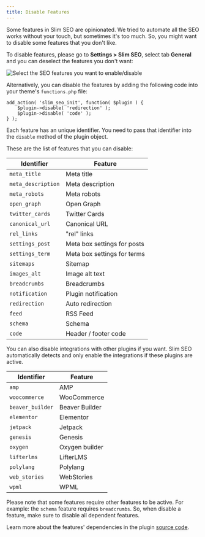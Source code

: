 ```yaml
---
title: Disable Features
---
```


Some features in Slim SEO are opinionated. We tried to automate all the SEO works without your touch, but sometimes it's too much. So, you might want to disable some features that you don't like.

To disable features, please go to **Settings > Slim SEO**, select tab **General** and you can deselect the features you don't want:

![Select the SEO features you want to enable/disable](https://i.imgur.com/qWrjGJS.png)

Alternatively, you can disable the features by adding the following code into your theme's `functions.php` file:

```
add_action( 'slim_seo_init', function( $plugin ) {
    $plugin->disable( 'redirection' );
    $plugin->disable( 'code' );
} );
```

Each feature has an unique identifier. You need to pass that identifier into the `disable` method of the plugin object.

These are the list of features that you can disable:

| Identifier | Feature |
| --- | --- |
| `meta_title` | Meta title |
| `meta_description` | Meta description |
| `meta_robots` | Meta robots |
| `open_graph` | Open Graph |
| `twitter_cards` | Twitter Cards |
| `canonical_url` | Canonical URL |
| `rel_links` | "rel" links |
| `settings_post` | Meta box settings for posts |
| `settings_term` | Meta box settings for terms |
| `sitemaps` | Sitemap |
| `images_alt` | Image alt text |
| `breadcrumbs` | Breadcrumbs |
| `notification` | Plugin notification |
| `redirection` | Auto redirection |
| `feed` | RSS Feed |
| `schema` | Schema |
| `code` | Header / footer code |

You can also disable integrations with other plugins if you want. Slim SEO automatically detects and only enable the integrations if these plugins are active.

| Identifier | Feature |
| --- | --- |
| `amp` | AMP |
| `woocommerce` | WooCommerce |
| `beaver_builder` | Beaver Builder |
| `elementor` | Elementor |
| `jetpack` | Jetpack |
| `genesis` | Genesis |
| `oxygen` | Oxygen builder |
| `lifterlms` | LifterLMS |
| `polylang` | Polylang |
| `web_stories` | WebStories |
| `wpml` | WPML |

Please note that some features require other features to be active. For example: the `schema` feature requires `breadcrumbs`. So, when disable a feature, make sure to disable all dependent features.

Learn more about the features' dependencies in the plugin [source code](https://github.com/elightup/slim-seo/).
